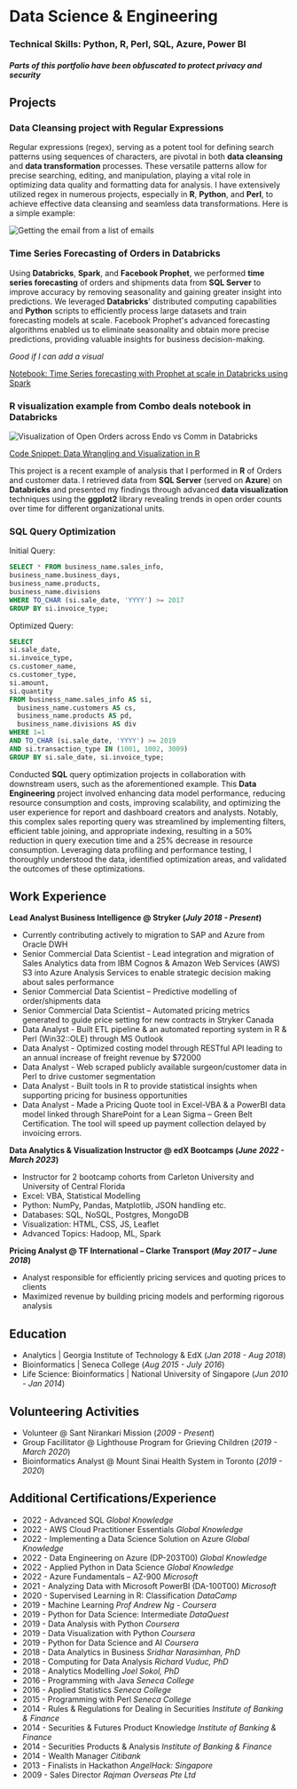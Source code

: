 # Data Science & Engineering

### Technical Skills: Python, R, Perl, SQL, Azure, Power BI

#### *Parts of this portfolio have been obfuscated to protect privacy and security*

## Projects

### Data Cleansing project with Regular Expressions

Regular expressions (regex), serving as a potent tool for defining search patterns using sequences of characters, are pivotal in both **data cleansing** and **data transformation** processes. These versatile patterns allow for precise searching, editing, and manipulation, playing a vital role in optimizing data quality and formatting data for analysis. I have extensively utilized regex in numerous projects, especially in **R**, **Python**, and **Perl**, to achieve effective data cleansing and seamless data transformations. Here is a simple example:

![Getting the email from a list of emails](/assets/img/regex1.jpg)

### Time Series Forecasting of Orders in Databricks

Using **Databricks**, **Spark**, and **Facebook Prophet**, we performed **time series forecasting** of orders and shipments data from **SQL Server** to improve accuracy by removing seasonality and gaining greater insight into predictions. We leveraged **Databricks**' distributed computing capabilities and **Python** scripts to efficiently process large datasets and train forecasting models at scale. Facebook Prophet's advanced forecasting algorithms enabled us to eliminate seasonality and obtain more precise predictions, providing valuable insights for business decision-making.

*Good if I can add a visual*

[Notebook: Time Series forecasting with Prophet at scale in Databricks using Spark](https://github.com/mandhir/TimeSeriesForecasting_Databricks/blob/main/Time%20Series%20Forecasting.ipynb)


### R visualization example from Combo deals notebook in Databricks

![Visualization of Open Orders across Endo vs Comm in Databricks](/assets/img/visualization_in_R.jpg)

[Code Snippet: Data Wrangling and Visualization in R](/code_snippets/wrangling_and_ggplot_visual_in_R.R)

This project is a recent example of analysis that I performed in **R** of Orders and customer data. I retrieved data from **SQL Server** (served on **Azure**) on **Databricks** and presented my findings through advanced **data visualization** techniques using the **ggplot2** library revealing trends in open order counts over time for different organizational units.


### SQL Query Optimization

Initial Query:
```sql
SELECT * FROM business_name.sales_info,
business_name.business_days,
business_name.products,
business_name.divisions
WHERE TO_CHAR (si.sale_date, 'YYYY') >= 2017
GROUP BY si.invoice_type;
```

Optimized Query:

```sql
SELECT
si.sale_date,
si.invoice_type,
cs.customer_name,
cs.customer_type,
si.amount,
si.quantity
FROM business_name.sales_info AS si,
  business_name.customers AS cs,
  business_name.products AS pd,
  business_name.divisions AS div
WHERE 1=1
AND TO_CHAR (si.sale_date, 'YYYY') >= 2019
AND si.transaction_type IN (1001, 1002, 3009)
GROUP BY si.sale_date, si.invoice_type;
```

Conducted **SQL** query optimization projects in collaboration with downstream users, such as the aforementioned example. This **Data Engineering** project involved enhancing data model performance, reducing resource consumption and costs, improving scalability, and optimizing the user experience for report and dashboard creators and analysts. Notably, this complex sales reporting query was streamlined by implementing filters, efficient table joining, and appropriate indexing, resulting in a 50% reduction in query execution time and a 25% decrease in resource consumption. Leveraging data profiling and performance testing, I thoroughly understood the data, identified optimization areas, and validated the outcomes of these optimizations.


## Work Experience
**Lead Analyst Business Intelligence @ Stryker (_July 2018 - Present_)**
- Currently contributing actively to migration to SAP and Azure from Oracle DWH
- Senior Commercial Data Scientist - Lead integration and migration of Sales Analytics data from IBM Cognos & Amazon Web Services (AWS) S3 into Azure Analysis Services to enable strategic decision making about sales performance
- Senior Commercial Data Scientist – Predictive modelling of order/shipments data
- Senior Commercial Data Scientist – Automated pricing metrics generated to guide price setting for new contracts in Stryker Canada
- Data Analyst - Built ETL pipeline & an automated reporting system in R & Perl (Win32::OLE) through MS Outlook
- Data Analyst - Optimized costing model through RESTful API leading to an annual increase of freight revenue by $72000
- Data Analyst - Web scraped publicly available surgeon/customer data in Perl to drive customer segmentation
- Data Analyst - Built tools in R to provide statistical insights when supporting pricing for business opportunities
- Data Analyst - Made a Pricing Quote tool in Excel-VBA & a PowerBI data model linked through SharePoint for a Lean Sigma – Green Belt Certification. The tool will speed up payment collection delayed by invoicing errors.

**Data Analytics & Visualization Instructor @ edX Bootcamps (_June 2022 - March 2023_)**
- Instructor for 2 bootcamp cohorts from Carleton University and University of Central Florida
- Excel: VBA, Statistical Modelling
- Python: NumPy, Pandas, Matplotlib, JSON handling etc.
- Databases: SQL, NoSQL, Postgres, MongoDB
- Visualization: HTML, CSS, JS, Leaflet
- Advanced Topics: Hadoop, ML, Spark

**Pricing Analyst @ TF International – Clarke Transport (_May 2017 – June 2018_)**
- Analyst responsible for efficiently pricing services and quoting prices to clients
- Maximized revenue by building pricing models and performing rigorous analysis

## Education
- Analytics 					| Georgia Institute of Technology & EdX (_Jan 2018 - Aug 2018_)
- Bioinformatics				| Seneca College (_Aug 2015 - July 2016_)
- Life Science: Bioinformatics 	| National University of Singapore (_Jun 2010 - Jan 2014_)

## Volunteering Activities
- Volunteer @ Sant Nirankari Mission (_2009 - Present_)
- Group Facillitator @ Lighthouse Program for Grieving Children (_2019 - March 2020_)
- Bioinformatics Analyst @ Mount Sinai Health System in Toronto (_2019 - 2020_)

## Additional Certifications/Experience
- 2022	 - 	Advanced SQL	_Global Knowledge_
- 2022	 - 	AWS Cloud Practitioner Essentials	_Global Knowledge_
- 2022	 - 	Implementing a Data Science Solution on Azure	_Global Knowledge_
- 2022	 - 	Data Engineering on Azure (DP-203T00)	_Global Knowledge_
- 2022	 - 	Applied Python in Data Science	_Global Knowledge_
- 2022	 - 	Azure Fundamentals – AZ-900	_Microsoft_
- 2021	 - 	Analyzing Data with Microsoft PowerBI (DA-100T00)	_Microsoft_
- 2020	 - 	Supervised Learning in R: Classification	_DataCamp_
- 2019	 - 	Machine Learning	_Prof Andrew Ng - Coursera_
- 2019	 - 	Python for Data Science: Intermediate	_DataQuest_
- 2019	 - 	Data Analysis with Python	_Coursera_
- 2019	 - 	Data Visualization with Python	_Coursera_
- 2019	 - 	Python for Data Science and AI	_Coursera_
- 2018	 - 	Data Analytics in Business	_Sridhar Narasimhan, PhD_
- 2018	 - 	Computing for Data Analysis	_Richard Vuduc, PhD_
- 2018	 - 	Analytics Modelling	_Joel Sokol, PhD_
- 2016	 - 	Programming with Java	_Seneca College_
- 2016	 - 	Applied Statistics	_Seneca College_
- 2015	 - 	Programming with Perl	_Seneca College_
- 2014	 - 	Rules & Regulations for Dealing in Securities	_Institute of Banking & Finance_
- 2014	 - 	Securities & Futures Product Knowledge	_Institute of Banking & Finance_
- 2014	 - 	Securities Products & Analysis	_Institute of Banking & Finance_
- 2014	 - 	Wealth Manager	_Citibank_
- 2013	 - 	Finalists in Hackathon	_AngelHack: Singapore_
- 2009	 - 	Sales Director	_Rajman Overseas Pte Ltd_

